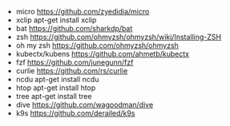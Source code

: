 - micro					https://github.com/zyedidia/micro
- xclip					apt-get install xclip
- bat					https://github.com/sharkdp/bat
- zsh					https://github.com/ohmyzsh/ohmyzsh/wiki/Installing-ZSH
- oh my zsh 			https://github.com/ohmyzsh/ohmyzsh
- kubectx/kubens		https://github.com/ahmetb/kubectx
- fzf					https://github.com/junegunn/fzf
- curlie				https://github.com/rs/curlie
- ncdu                	apt-get install ncdu
- htop               	apt-get install htop
- tree                	apt-get install tree
- dive					https://github.com/wagoodman/dive
- k9s					https://github.com/derailed/k9s